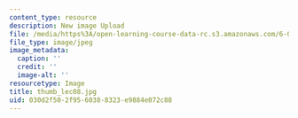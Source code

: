 ```yaml
---
content_type: resource
description: New image Upload
file: /media/https%3A/open-learning-course-data-rc.s3.amazonaws.com/6-002-circuits-and-electronics-spring-2007/030d2f502f9560388323e9884e072c88_thumb_lec08.jpg
file_type: image/jpeg
image_metadata:
  caption: ''
  credit: ''
  image-alt: ''
resourcetype: Image
title: thumb_lec08.jpg
uid: 030d2f50-2f95-6038-8323-e9884e072c88
---
```


